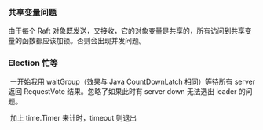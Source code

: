 

### 共享变量问题

由于每个 Raft 对象既发送，又接收，它的对象变量是共享的，所有访问到共享变量的函数都应该加锁。否则会出现并发问题。



### Election 忙等

​	一开始我用 waitGroup（效果与 Java CountDownLatch 相同）等待所有 server 返回 RequestVote 结果。忽略了如果此时有 server down 无法选出 leader 的问题。

​	加上 time.Timer 来计时，timeout 则退出